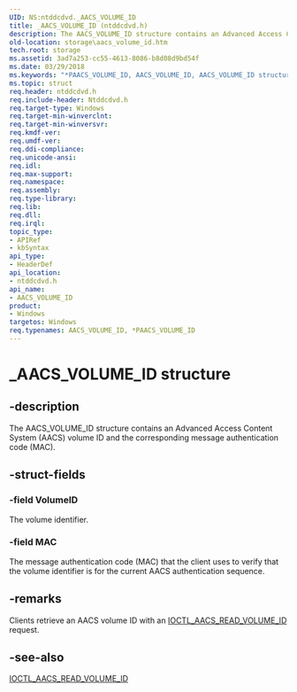 ```yaml
---
UID: NS:ntddcdvd._AACS_VOLUME_ID
title: _AACS_VOLUME_ID (ntddcdvd.h)
description: The AACS_VOLUME_ID structure contains an Advanced Access Content System (AACS) volume ID and the corresponding message authentication code (MAC).
old-location: storage\aacs_volume_id.htm
tech.root: storage
ms.assetid: 3ad7a253-cc55-4613-8086-b8d08d9bd54f
ms.date: 03/29/2018
ms.keywords: "*PAACS_VOLUME_ID, AACS_VOLUME_ID, AACS_VOLUME_ID structure [Storage Devices], PAACS_VOLUME_ID, PAACS_VOLUME_ID structure pointer [Storage Devices], _AACS_VOLUME_ID, ntddcdvd/AACS_VOLUME_ID, ntddcdvd/PAACS_VOLUME_ID, storage.aacs_volume_id, structs-DVD_f65fe36a-a9a4-4540-a349-2ac9827b5a91.xml"
ms.topic: struct
req.header: ntddcdvd.h
req.include-header: Ntddcdvd.h
req.target-type: Windows
req.target-min-winverclnt: 
req.target-min-winversvr: 
req.kmdf-ver: 
req.umdf-ver: 
req.ddi-compliance: 
req.unicode-ansi: 
req.idl: 
req.max-support: 
req.namespace: 
req.assembly: 
req.type-library: 
req.lib: 
req.dll: 
req.irql: 
topic_type:
- APIRef
- kbSyntax
api_type:
- HeaderDef
api_location:
- ntddcdvd.h
api_name:
- AACS_VOLUME_ID
product:
- Windows
targetos: Windows
req.typenames: AACS_VOLUME_ID, *PAACS_VOLUME_ID
---
```


# _AACS_VOLUME_ID structure


## -description


The AACS_VOLUME_ID structure contains an Advanced Access Content System (AACS) volume ID and the corresponding message authentication code (MAC).


## -struct-fields




### -field VolumeID

The volume identifier.


### -field MAC

The message authentication code (MAC) that the client uses to verify that the volume identifier is for the current AACS authentication sequence.


## -remarks



Clients retrieve an AACS volume ID with an <a href="https://msdn.microsoft.com/library/windows/hardware/ff559293">IOCTL_AACS_READ_VOLUME_ID</a> request.




## -see-also




<a href="https://msdn.microsoft.com/library/windows/hardware/ff559293">IOCTL_AACS_READ_VOLUME_ID</a>
 

 

